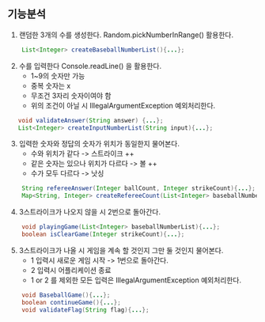 ## 기능분석
1. 랜덤한 3개의 수를 생성한다. Random.pickNumberInRange() 활용한다.
```java
    List<Integer> createBaseballNumberList(){...};
```
2. 수를 입력한다 Console.readLine() 을 활용한다.
   - 1~9의 숫자만 가능
   - 중복 숫자는 x
   - 무조건 3자리 숫자이여야 함
   - 위의 조건이 아닐 시 IllegalArgumentException 예외처리한다.
```java
   void validateAnswer(String answer) {...};
   List<Integer> createInputNumberList(String input){...};
```
3. 입력한 숫자와 정답의 숫자가 위치가 동일한지 물어본다.
   - 수와 위치가 같다 -> 스트라이크 ++
   - 같은 숫자는 있으나 위치가 다르다 -> 볼 ++
   - 수가 모두 다르다 -> 낫싱
```java
    String refereeAnswer(Integer ballCount, Integer strikeCount){...};
    Map<String, Integer> createRefereeCount(List<Integer> baseballNumberList, List<Integer> inputNumberList){...};
```
4. 3스트라이크가 나오지 않을 시 2번으로 돌아간다.
```java
    void playingGame(List<Integer> baseballNumberList){...};
    boolean isClearGame(Integer strikeCount){...};
```
5. 3스트라이크가 나올 시 게임을 계속 할 것인지 그만 둘 것인지 물어본다.
    - 1 입력시 새로운 게임 시작 -> 1번으로 돌아간다.
    - 2 입력시 어플리케이션 종료
    - 1 or 2 를 제외한 모든 입력은 IllegalArgumentException 예외처리한다.
```java
    void BaseballGame(){...};
    boolean continueGame(){...};
    void validateFlag(String flag){...};
```